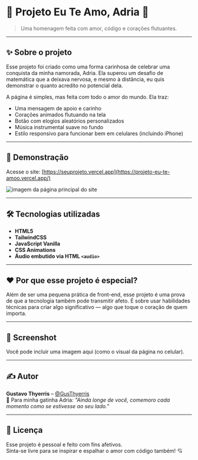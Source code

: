 # 💖 Projeto Eu Te Amo, Adria 🌸

> Uma homenagem feita com amor, código e corações flutuantes.  

---

## ✨ Sobre o projeto

Esse projeto foi criado como uma forma carinhosa de celebrar uma conquista da minha namorada, Adria. Ela superou um desafio de matemática que a deixava nervosa, e mesmo à distância, eu quis demonstrar o quanto acredito no potencial dela.

A página é simples, mas feita com todo o amor do mundo. Ela traz:

- Uma mensagem de apoio e carinho
- Corações animados flutuando na tela
- Botão com elogios aleatórios personalizados
- Música instrumental suave no fundo
- Estilo responsivo para funcionar bem em celulares (incluindo iPhone)

---

## 📱 Demonstração

Acesse o site: [https://seuprojeto.vercel.app](https://projeto-eu-te-amoo.vercel.app/)

<img src="./assets/site-img-1.png" alt="imagem da página principal do site" />

---

## 🛠️ Tecnologias utilizadas

- **HTML5**
- **TailwindCSS**
- **JavaScript Vanilla**
- **CSS Animations**
- **Áudio embutido via HTML `<audio>`**

---

## ❤️ Por que esse projeto é especial?

Além de ser uma pequena prática de front-end, esse projeto é uma prova de que a tecnologia também pode transmitir afeto. É sobre usar habilidades técnicas para criar algo significativo — algo que toque o coração de quem importa.

---

## 📸 Screenshot

Você pode incluir uma imagem aqui (como o visual da página no celular).

---

## ✍️ Autor

**Gustavo Thyerris** – [@GusThyerris](https://github.com/GusThyerris)  
💌 Para minha gatinha Adria: *"Ainda longe de você, comemoro cada momento como se estivesse ao seu lado."*

---

## 📄 Licença

Esse projeto é pessoal e feito com fins afetivos.  
Sinta-se livre para se inspirar e espalhar o amor com código também! 💘

